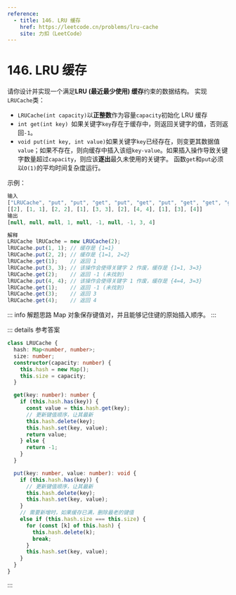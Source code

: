 ```yaml
---
reference:
  - title: 146. LRU 缓存
    href: https://leetcode.cn/problems/lru-cache
    site: 力扣（LeetCode）
---
```


# 146. LRU 缓存

请你设计并实现一个满足**LRU (最近最少使用) 缓存**约束的数据结构。
实现`LRUCache`类：

- `LRUCache(int capacity)`以**正整数**作为容量`capacity`初始化 LRU 缓存
- `int get(int key) `如果关键字`key`存在于缓存中，则返回关键字的值，否则返回`-1`。
- `void put(int key, int value)`如果关键字`key`已经存在，则变更其数据值`value`；如果不存在，则向缓存中插入该组`key-value`。如果插入操作导致关键字数量超过`capacity`，则应该**逐出**最久未使用的关键字。
  函数`get`和`put`必须以`O(1)`的平均时间复杂度运行。

示例：

```js
输入
["LRUCache", "put", "put", "get", "put", "get", "put", "get", "get", "get"]
[[2], [1, 1], [2, 2], [1], [3, 3], [2], [4, 4], [1], [3], [4]]
输出
[null, null, null, 1, null, -1, null, -1, 3, 4]

解释
LRUCache lRUCache = new LRUCache(2);
lRUCache.put(1, 1); // 缓存是 {1=1}
lRUCache.put(2, 2); // 缓存是 {1=1, 2=2}
lRUCache.get(1);    // 返回 1
lRUCache.put(3, 3); // 该操作会使得关键字 2 作废，缓存是 {1=1, 3=3}
lRUCache.get(2);    // 返回 -1 (未找到)
lRUCache.put(4, 4); // 该操作会使得关键字 1 作废，缓存是 {4=4, 3=3}
lRUCache.get(1);    // 返回 -1 (未找到)
lRUCache.get(3);    // 返回 3
lRUCache.get(4);    // 返回 4
```

::: info 解题思路
Map 对象保存键值对，并且能够记住键的原始插入顺序。
:::

::: details 参考答案

```ts
class LRUCache {
  hash: Map<number, number>;
  size: number;
  constructor(capacity: number) {
    this.hash = new Map();
    this.size = capacity;
  }

  get(key: number): number {
    if (this.hash.has(key)) {
      const value = this.hash.get(key);
      // 更新键值顺序，让其最新
      this.hash.delete(key);
      this.hash.set(key, value);
      return value;
    } else {
      return -1;
    }
  }

  put(key: number, value: number): void {
    if (this.hash.has(key)) {
      // 更新键值顺序，让其最新
      this.hash.delete(key);
      this.hash.set(key, value);
    }
    // 需要新增时，如果缓存已满，删除最老的键值
    else if (this.hash.size === this.size) {
      for (const [k] of this.hash) {
        this.hash.delete(k);
        break;
      }
      this.hash.set(key, value);
    }
  }
}
```

:::
